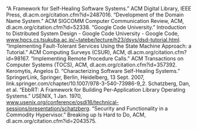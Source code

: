 “A Framework for Self-Healing Software Systems.” ACM Digital Library, IEEE Press, dl.acm.org/citation.cfm?id=2487016.
“Development of the Domain Name System.” ACM SIGCOMM Computer Communication Review, ACM, dl.acm.org/citation.cfm?id=52338.
“Google Code University.” Introduction to Distributed System Design - Google Code University - Google Code, www.hpcs.cs.tsukuba.ac.jp/~tatebe/lecture/h23/dsys/dsd-tutorial.html.
“Implementing Fault-Tolerant Services Using the State Machine Approach: a Tutorial.” ACM Computing Surveys (CSUR), ACM, dl.acm.org/citation.cfm?id=98167.
“Implementing Remote Procedure Calls.” ACM Transactions on Computer Systems (TOCS), ACM, dl.acm.org/citation.cfm?id=357392.
Keromytis, Angelos D. “Characterizing Software Self-Healing Systems.” SpringerLink, Springer, Berlin, Heidelberg, 13 Sept. 2007, link.springer.com/chapter/10.1007/978-3-540-73986-9_2.
Schatzberg, Dan, et al. “EbbRT: A Framework for Building Per-Application Library Operating Systems.” USENIX, 1 Jan. 1970, www.usenix.org/conference/osdi16/technical-sessions/presentation/schatzberg.
“Security and Functionality in a Commodity Hypervisor.” Breaking up Is Hard to Do, ACM, dl.acm.org/citation.cfm?id=2043575.
